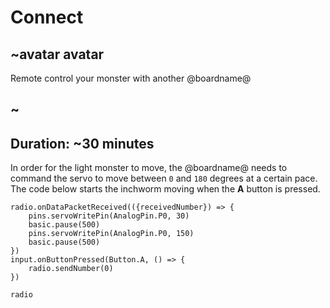 # Connect

## ~avatar avatar

Remote control your monster with another @boardname@

## ~

## Duration: ~30 minutes

In order for the light monster to move, the @boardname@ needs to command the servo to move between ``0`` and ``180`` degrees at a certain pace. The code below starts the inchworm moving when the **A** button is pressed.

```blocks
radio.onDataPacketReceived(({receivedNumber}) => {
    pins.servoWritePin(AnalogPin.P0, 30)
    basic.pause(500)
    pins.servoWritePin(AnalogPin.P0, 150)
    basic.pause(500)
})
input.onButtonPressed(Button.A, () => {
    radio.sendNumber(0)
})
```

```package
radio
```